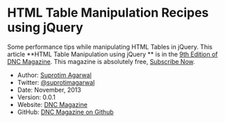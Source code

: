 HTML Table Manipulation Recipes using jQuery
===========================

Some performance tips while manipulating HTML Tables in jQuery. This article  **HTML Table Manipulation using jQuery ** is in the [9th Edition of DNC Magazine](http://www.dotnetcurry.com/magazine/dnc-magazine-issue9.aspx). This magazine is absolutely free, [Subscribe Now](http://www.dotnetcurry.com/magazine).

* Author: [Suprotim Agarwal](http://www.dotnetcurry.com/Author.aspx?AuthorName=Suprotim%20Agarwal)
* Twitter: [@suprotimagarwal](http://www.twitter.com/suprotimagarwal)
* Date: November, 2013
* Version: 0.0.1
* Website: [DNC Magazine](http://www.dncmagazine.com)
* GitHub: [DNC Magazine on Github](https://github.com/dotnetcurry/jquery-table-perf-dncmag-09)
